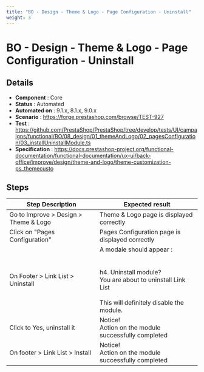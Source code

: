 ```yaml
---
title: "BO - Design - Theme & Logo - Page Configuration - Uninstall"
weight: 3
---
```


# BO - Design - Theme & Logo - Page Configuration - Uninstall
## Details
* **Component** : Core
* **Status** : Automated
* **Automated on** : 9.1.x, 8.1.x, 9.0.x
* **Scenario** : https://forge.prestashop.com/browse/TEST-927
* **Test** : https://github.com/PrestaShop/PrestaShop/tree/develop/tests/UI/campaigns/functional/BO/08_design/01_themeAndLogo/02_pagesConfiguration/03_installUninstallModule.ts
* **Specification** : https://docs.prestashop-project.org/functional-documentation/functional-documentation/ux-ui/back-office/improve/design/theme-and-logo/theme-customization-ps_themecusto

## Steps
| Step Description | Expected result |
| ----- | ----- |
| Go to Improve > Design > Theme & Logo | Theme & Logo page is displayed correctly |
| Click on "Pages Configuration" | Pages Configuration page is displayed correctly |
| On Footer > Link List > Uninstall | A modale should appear :<br><br> <br>h4. Uninstall module?<br>You are about to uninstall Link List<br><br>This will definitely disable the module. |
| Click to Yes, uninstall it | Notice!<br>Action on the module successfully completed |
| On footer > Link List > Install | Notice!<br>Action on the module successfully completed |
